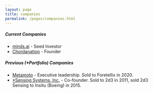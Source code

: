 ```yaml
---
layout: page
title: companies
permalink: /pages/companies.html
---
```


##### Current Companies

- [minds.ai](https://minds.ai) - Seed Investor
- [Chordanation](https://chordanation.com) - Founder

##### Previous (\*Portfolio) Companies

- [Metamoto](http://www.metamoto.com) - Executive leadership. Sold to Foretellix in 2020.
- [\*Sensing Systems, Inc.](http://www.2d3Sensing.com) - Co-founder. Sold to 2d3 in 2011, sold 2d3 Sensing to Insitu (Boeing) in 2015.
